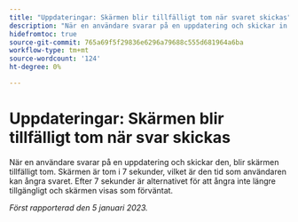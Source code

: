 ```yaml
---
title: "Uppdateringar: Skärmen blir tillfälligt tom när svaret skickas"
description: "När en användare svarar på en uppdatering och skickar in den, blir skärmen tillfälligt tom. Skärmen är tom i 7 sekunder, vilket är den tid som användaren kan ångra svaret. Efter 7 sekunder är alternativet för att ångra inte längre tillgängligt och skärmen visas som förväntat."
hidefromtoc: true
source-git-commit: 765a69f5f29836e6296a79688c555d681964a6ba
workflow-type: tm+mt
source-wordcount: '124'
ht-degree: 0%

---
```



# Uppdateringar: Skärmen blir tillfälligt tom när svar skickas

När en användare svarar på en uppdatering och skickar den, blir skärmen tillfälligt tom. Skärmen är tom i 7 sekunder, vilket är den tid som användaren kan ångra svaret. Efter 7 sekunder är alternativet för att ångra inte längre tillgängligt och skärmen visas som förväntat.

_Först rapporterad den 5 januari 2023._


